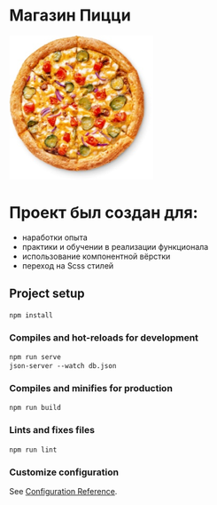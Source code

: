 # Магазин Пицци

<img  src="./src/img/Cheeseburger.png" alt="Pizza logo" />

# Проект был создан для:

<ul>
<li>наработки опыта</li>
<li>практики и обучении в реализации функционала</li>
<li>использование компонентной вёрстки </li>
<li>переход на Scss стилей</li>
</ul>

## Project setup

```
npm install
```

### Compiles and hot-reloads for development

```
npm run serve
json-server --watch db.json
```

### Compiles and minifies for production

```
npm run build
```

### Lints and fixes files

```
npm run lint
```

### Customize configuration

See [Configuration Reference](https://cli.vuejs.org/config/).
